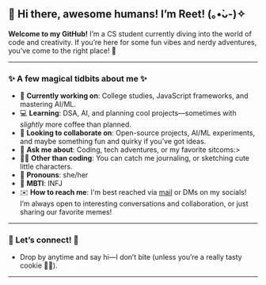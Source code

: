 ## 🌼 Hi there, awesome humans! I’m Reet! (｡•̀ᴗ-)✧

**Welcome to my GitHub!** I’m a CS student currently diving into the world of code and creativity. If you’re here for some fun vibes and nerdy adventures, you’ve come to the right place! 🌸

---

### ✨ A few magical tidbits about me ✨

- 🔮 **Currently working on**:  College studies, JavaScript frameworks, and mastering AI/ML.
- 💻 **Learning**: DSA, AI, and planning cool projects—sometimes with *slightly* more coffee than planned.
- 🤝 **Looking to collaborate on**: Open-source projects, AI/ML experiments, and maybe something fun and quirky if you’ve got ideas.
- 💬 **Ask me about**: Coding, tech adventures, or my favorite sitcoms:>
- 🧑‍🎨 **Other than coding**: You can catch me journaling, or sketching cute little characters.
- 🌸 **Pronouns**: she/her
- 🦄 **MBTI**: INFJ
- ✉️ **How to reach me**: I'm best reached via [mail](mailto:reet.ritul0211@gmail.com) or DMs on my socials! I’m always open to interesting conversations and collaboration, or just sharing our favorite memes!

---

### 🌟 Let’s connect! 🌟

- Drop by anytime and say hi—I don’t bite (unless you’re a really tasty cookie 🍪👀).

---


